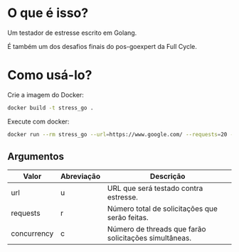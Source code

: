 # O que é isso?

Um testador de estresse escrito em Golang.

É também um dos desafios finais do pos-goexpert da Full Cycle.

# Como usá-lo?

Crie a imagem do Docker:

```bash
docker build -t stress_go .
```

Execute com docker:

```bash
docker run --rm stress_go --url=https://www.google.com/ --requests=20 --concurrency=5
```

## Argumentos

|Valor|Abreviação|Descrição|
|---|---|---|
|url|u|URL que será testado contra estresse.|
|requests|r|Número total de solicitações que serão feitas.|
|concurrency|c|Número de threads que farão solicitações simultâneas.|


